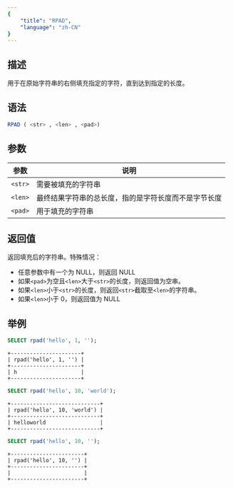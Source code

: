 ```yaml
---
{
    "title": "RPAD",
    "language": "zh-CN"
}
---
```


## 描述

用于在原始字符串的右侧填充指定的字符，直到达到指定的长度。

## 语法

```sql
RPAD ( <str> , <len> , <pad>)
```

## 参数

| 参数      | 说明                         |
|---------|----------------------------|
| `<str>` | 需要被填充的字符串                  |
| `<len>` | 最终结果字符串的总长度，指的是字符长度而不是字节长度 |
| `<pad>` | 用于填充的字符串                   |

## 返回值

返回填充后的字符串。特殊情况：

- 任意参数中有一个为 NULL，则返回 NULL
- 如果`<pad>`为空且`<len>`大于`<str>`的长度，则返回值为空串。
- 如果`<len>`小于`<str>`的长度，则返回`<str>`截取至`<len>`的字符串。
- 如果`<len>`小于 0，则返回值为 NULL

## 举例

```sql
SELECT rpad('hello', 1, '');
```

```text
+----------------------+
| rpad('hello', 1, '') |
+----------------------+
| h                    |
+----------------------+
```

```sql
SELECT rpad('hello', 10, 'world');
```

```text
+----------------------------+
| rpad('hello', 10, 'world') |
+----------------------------+
| helloworld                 |
+----------------------------+
```

```sql
SELECT rpad('hello', 10, '');
```

```text
+-----------------------+
| rpad('hello', 10, '') |
+-----------------------+
|                       |
+-----------------------+
```
